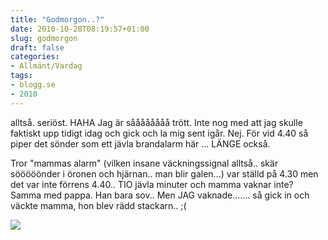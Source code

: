 ```yaml
---
title: "Godmorgon..?"
date: 2010-10-28T08:19:57+01:00
slug: godmorgon
draft: false
categories:
- Allmänt/Vardag
tags:
- blogg.se
- 2010
---
```

alltså. seriöst. HAHA Jag är såååååååå trött. Inte nog med att jag skulle faktiskt upp tidigt idag och gick och la mig sent igår. Nej. För vid 4.40 så piper det sönder som ett jävla brandalarm här ... LÄNGE också.  
  
Tror "mammas alarm" (vilken insane väckningssignal alltså.. skär sööööönder i öronen och hjärnan.. man blir galen...) var ställd på 4.30 men det var inte förrens 4.40.. TIO jävla minuter och mamma vaknar inte? Samma med pappa. Han bara sov.. Men JAG vaknade....... så gick in och väckte mamma, hon blev rädd stackarn.. ;(  
  
![](/assets/images/blogg.se/21-796-20080915130907_114282785.jpg)